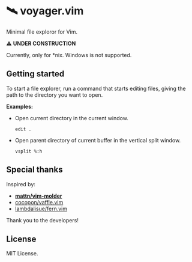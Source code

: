 # 🛰 voyager.vim

Minimal file exploror for Vim.

⚠️ **UNDER CONSTRUCTION**

Currently, only for \*nix. Windows is not supported.

## Getting started

To start a file explorer, run a command that starts editing files, giving the path to the directory you want to open.

**Examples:**

* Open current directory in the current window.
    ```
    edit .
    ```

* Open parent directory of current buffer in the vertical split window.
    ```
    vsplit %:h
    ```

## Special thanks

Inspired by:

* **[mattn/vim-molder](https://github.com/mattn/vim-molder)**
* [cocopon/vaffle.vim](https://github.com/cocopon/vaffle.vim)
* [lambdalisue/fern.vim](https://github.com/lambdalisue/fern.vim)

Thank you to the developers!


## License

MIT License.
